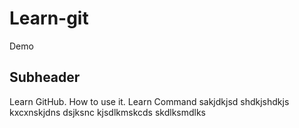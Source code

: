# Learn-git

Demo

## Subheader

Learn GitHub.
How to use it.
Learn Command
sakjdkjsd
shdkjshdkjs
kxcxnskjdns
dsjksnc
kjsdlkmskcds
skdlksmdlks
